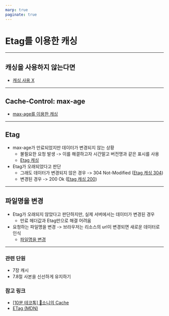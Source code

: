 ```yaml
---
marp: true
paginate: true
---
```


# Etag를 이용한 캐싱

---

## 캐싱을 사용하지 않는다면

- [캐싱 사용 X](https://github.com/StudyPlayground/HTTP-The-Definitive-Guide/assets/75886763/738bd00e-cb60-4570-b36b-17e2ad7826f2)

---

## Cache-Control: max-age

- [max-age를 이용한 캐싱](https://github.com/StudyPlayground/HTTP-The-Definitive-Guide/assets/75886763/53e73c7d-b798-4373-a659-f6845b1714e8)

---

## Etag

- max-age가 만료되었지만 데이터가 변경되지 않는 상황
  - 불필요한 요청 발생 -> 이를 해결하고자 시간말고 버전명과 같은 표시를 사용
  - [Etag 캐싱](https://github.com/StudyPlayground/HTTP-The-Definitive-Guide/assets/75886763/26a0b689-5982-4d50-9ae4-e401aabe320a)
- Etag가 오래되었다고 판단
  - 그래도 데이터가 변경되지 않은 경우 -> 304 Not-Modified ([Etag 캐싱 304](https://github.com/StudyPlayground/HTTP-The-Definitive-Guide/assets/75886763/9d219f49-f7d0-4170-8f41-689ad604fb72))
  - 변경된 경우 -> 200 Ok ([Etag 캐싱 200](https://github.com/StudyPlayground/HTTP-The-Definitive-Guide/assets/75886763/93a3826e-83ca-44e8-ade2-b49f0e38ec52))

---

## 파일명을 변경

- Etag가 오래되지 않았다고 판단하지만, 실제 서버에서는 데이터가 변경된 경우
  - 만료 헤더값과 Etag만으로 해결 어려움
- 요청하는 파일명을 변경 -> 브라우저는 리소스의 url이 변경되면 새로운 데이터로 인식
  - [파일명을 변경](https://github.com/StudyPlayground/HTTP-The-Definitive-Guide/assets/75886763/07ec1813-ab56-43f0-be00-228ed1195915)

---

### 관련 단원
- 7장 캐시
- 7.8절 사본을 신선하게 유지하기

### 참고 링크

- [[10분 테코톡] 📸소니의 Cache](https://www.youtube.com/watch?v=NxFJ-mJdVNQ)
- [ETag (MDN)](https://developer.mozilla.org/ko/docs/Web/HTTP/Headers/ETag)
